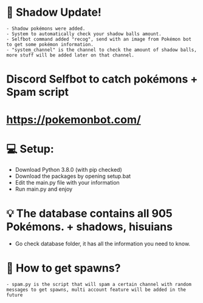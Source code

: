 # 📣 Shadow Update! 
    - Shadow pokémons were added.
    - System to automatically check your shadow balls amount.
    - Selfbot command added "recog", send with an image from Pokémon bot to get some pokémon information.
    - "system_channel" is the channel to check the amount of shadow balls, more stuff will be added later on that channel.
 
# Discord Selfbot to catch pokémons + Spam script
# https://pokemonbot.com/

# 💻 Setup: 
  - Download Python 3.8.0 (with pip checked)
  - Download the packages by opening setup.bat
  - Edit the main.py file with your information
  - Run main.py and enjoy
      
# 💡 The database contains all 905 Pokémons. + shadows, hisuians
   - Go check database folder, it has all the information you need to know.
    
# 🤔 How to get spawns?
    - spam.py is the script that will spam a certain channel with random messages to get spawns, multi account feature will be added in the future
